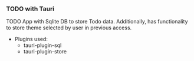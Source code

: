 ### TODO with Tauri

TODO App with Sqlite DB to store Todo data. Additionally, has functionality to store theme selected by user in previous access.

- Plugins used:
  - tauri-plugin-sql
  - tauri-plugin-store
